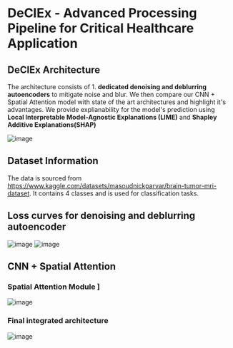  # DeClEx - Advanced Processing Pipeline for Critical Healthcare Application

## DeClEx Architecture 
The architecture consists of 1. **dedicated denoising and deblurring autoencoders** to mitigate noise and blur. We then compare our CNN + Spatial Attention model with state of the art architectures and highlight it's advantages. 
We provide explianability for the model's prediction using **Local Interpretable Model-Agnostic Explanations (LIME)** and **Shapley Additive Explanations(SHAP)**

![image](https://github.com/GauravYS/Job-Portal-Application/assets/116845183/8b9f00b6-4602-4d4a-a062-5a1efb641ffb)

## Dataset Information 
The data is sourced from https://www.kaggle.com/datasets/masoudnickparvar/brain-tumor-mri-dataset. It contains 4 classes and is used for classification tasks. 

## Loss curves for denoising and deblurring autoencoder
![image](https://github.com/GauravYS/Master-Project-Group-2/assets/116845183/86023eab-9c25-4ea1-ab42-bd91e776297f)  ![image](https://github.com/GauravYS/Master-Project-Group-2/assets/116845183/1b3e91df-b89f-4b18-aabe-afc36624c81d)

## CNN + Spatial Attention 
### Spatial Attention Module ]
![image](https://github.com/GauravYS/Master-Project-Group-2/assets/116845183/bd08bbe2-595b-4f35-90aa-ab17ed3e9897)

### Final integrated architecture 
![image](https://github.com/GauravYS/Master-Project-Group-2/assets/116845183/71931ebf-8b26-484b-8ddf-5edfaff2da12)






